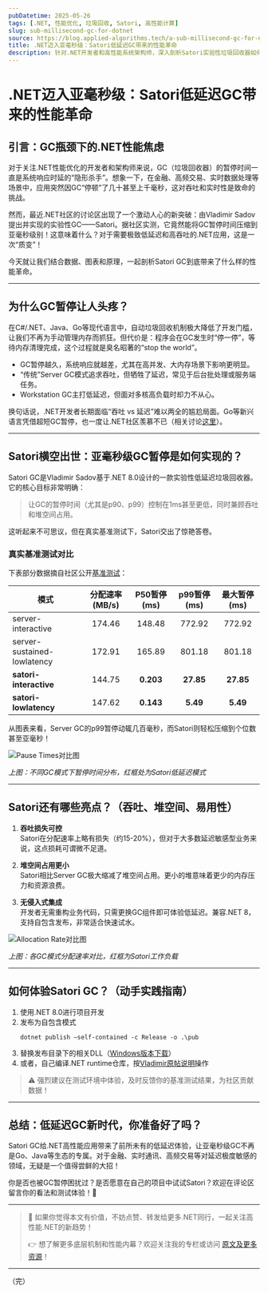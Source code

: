 ```yaml
---
pubDatetime: 2025-05-26
tags: [.NET, 性能优化, 垃圾回收, Satori, 高性能计算]
slug: sub-millisecond-gc-for-dotnet
source: https://blog.applied-algorithms.tech/a-sub-millisecond-gc-for-net
title: .NET迈入亚毫秒级：Satori低延迟GC带来的性能革命
description: 针对.NET开发者和高性能系统架构师，深入剖析Satori实验性垃圾回收器如何实现亚毫秒级暂停时间，带来高吞吐与低延迟的技术突破，并通过图表分析其在实际基准测试中的表现。
---
```


# .NET迈入亚毫秒级：Satori低延迟GC带来的性能革命

## 引言：GC瓶颈下的.NET性能焦虑

对于关注.NET性能优化的开发者和架构师来说，GC（垃圾回收器）的暂停时间一直是系统响应时延的“隐形杀手”。想象一下，在金融、高频交易、实时数据处理等场景中，应用突然因GC“停顿”了几十甚至上千毫秒，这对吞吐和实时性是致命的挑战。

然而，最近.NET社区的讨论区出现了一个激动人心的新突破：由Vladimir Sadov提出并实现的实验性GC——Satori。据社区实测，它竟然能将GC暂停时间压缩到亚毫秒级别！这意味着什么？对于需要极致低延迟和高吞吐的.NET应用，这是一次“质变”！

今天就让我们结合数据、图表和原理，一起剖析Satori GC到底带来了什么样的性能革命。

---

## 为什么GC暂停让人头疼？

在C#/.NET、Java、Go等现代语言中，自动垃圾回收机制极大降低了开发门槛，让我们不再为手动管理内存而抓狂。但代价是：程序会在GC发生时“停一停”，等待内存清理完成，这个过程就是臭名昭著的“stop the world”。

- GC暂停越久，系统响应就越差，尤其在高并发、大内存场景下影响更明显。
- “传统”Server GC模式追求吞吐，但牺牲了延迟，常见于后台批处理或服务端任务。
- Workstation GC主打低延迟，但面对多核高负载时却力不从心。

换句话说，.NET开发者长期面临“吞吐 vs 延迟”难以两全的尴尬局面。Go等新兴语言凭借超短GC暂停，也一度让.NET社区羡慕不已（相关讨论[这里](https://stackoverflow.com/questions/40318257/why-go-can-lower-gc-pauses-to-sub-1ms-and-jvm-has-not)）。

---

## Satori横空出世：亚毫秒级GC暂停是如何实现的？

Satori GC是Vladimir Sadov基于.NET 8.0设计的一款实验性低延迟垃圾回收器。它的核心目标非常明确：

> 让GC的暂停时间（尤其是p90、p99）控制在1ms甚至更低，同时兼顾吞吐和堆空间占用。

这听起来不可思议，但在真实基准测试下，Satori交出了惊艳答卷。

### 真实基准测试对比

下表部分数据摘自社区公开[基准测试](https://github.com/dotnet/runtime/issues/96213#issuecomment-2866505356)：

| 模式                        | 分配速率(MB/s) | P50暂停(ms) | p99暂停(ms) | 最大暂停(ms) |
| --------------------------- | :------------: | :---------: | :---------: | :----------: |
| server-interactive          |     174.46     |   148.48    |   772.92    |    772.92    |
| server-sustained-lowlatency |     172.91     |   165.89    |   801.18    |    801.18    |
| **satori-interactive**      |     144.75     |  **0.203**  |  **27.85**  |  **27.85**   |
| **satori-lowlatency**       |     147.62     |  **0.143**  |  **5.49**   |   **5.49**   |

从图表来看，Server GC的p99暂停动辄几百毫秒，而Satori则轻松压缩到个位数甚至亚毫秒！

![Pause Times对比图](https://media.licdn.com/dms/image/v2/D5612AQEKCQ38UYsXOQ/article-inline_image-shrink_1000_1488/B56Za2thjNHgAQ-/0/1746822109976?e=1752105600&v=beta&t=y4mxofuBvJZVLONHDdGYCngve2VgCKrLXwlcLMGe-jk)

_上图：不同GC模式下暂停时间分布，红框处为Satori低延迟模式_

---

## Satori还有哪些亮点？（吞吐、堆空间、易用性）

1. **吞吐损失可控**  
   Satori在分配速率上略有损失（约15-20%），但对于大多数延迟敏感型业务来说，这点损耗可谓微不足道。

2. **堆空间占用更小**  
   Satori相比Server GC极大缩减了堆空间占用。更小的堆意味着更少的内存压力和资源浪费。

3. **无侵入式集成**  
   开发者无需重构业务代码，只需更换GC组件即可体验低延迟。兼容.NET 8，支持自包含发布，非常适合快速试水。

![Allocation Rate对比图](https://media.licdn.com/dms/image/v2/D5612AQH3DAfBSrLO-Q/article-inline_image-shrink_1500_2232/B56Za2wA0.GkAc-/0/1746822762388?e=1752105600&v=beta&t=7pi3Pz0B1-6MREKBBqgI0XbBhJUa9gqom6VFnn8IZ6U)

_上图：各GC模式分配速率对比，红框为Satori工作负载_

---

## 如何体验Satori GC？（动手实践指南）

1. 使用.NET 8.0进行项目开发
2. 发布为自包含模式
   ```
   dotnet publish –self-contained -c Release -o .\pub
   ```
3. 替换发布目录下的相关DLL（[Windows版本下载](https://r2.applied-algorithms.tech/satori/win-x64/satori-patch.zip)）
4. 或者，自己编译.NET runtime仓库，按[Vladimir原帖说明](https://github.com/dotnet/runtime/issues/96213#issuecomment-2847827157)操作

> ⚠️ 强烈建议在测试环境中体验，及时反馈你的基准测试结果，为社区贡献数据！

---

## 总结：低延迟GC新时代，你准备好了吗？

Satori GC给.NET高性能应用带来了前所未有的低延迟体验，让亚毫秒级GC不再是Go、Java等生态的专属。对于金融、实时通讯、高频交易等对延迟极度敏感的领域，无疑是一个值得尝鲜的大招！

你是否也被GC暂停困扰过？是否愿意在自己的项目中试试Satori？欢迎在评论区留言你的看法和测试体验！🚀

---

> 🎯 如果你觉得本文有价值，不妨点赞、转发给更多.NET同行，一起关注高性能.NET的新趋势！
>
> 👉 想了解更多底层机制和性能内幕？欢迎关注我的专栏或访问 [原文及更多资源](https://blog.applied-algorithms.tech/a-sub-millisecond-gc-for-net)！

---

（完）
